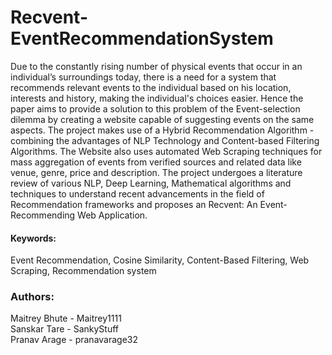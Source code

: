 # Recvent-EventRecommendationSystem
Due to the constantly rising number of physical events that occur in an individual’s surroundings today, there is a need for a system that recommends relevant events to the individual based on his location, interests and history, making the individual's choices easier. Hence the paper aims to provide a solution to this problem of the Event-selection dilemma by creating a website capable of suggesting events on the same aspects. The project makes use of a Hybrid Recommendation Algorithm - combining the advantages of NLP Technology and Content-based Filtering Algorithms. The Website also uses automated Web Scraping techniques for mass aggregation of events from verified sources and related data like venue, genre, price and description. The project undergoes a literature review of various NLP, Deep Learning, Mathematical algorithms and techniques to understand recent advancements in the field of Recommendation frameworks and proposes an Recvent: An Event-Recommending Web Application.

#### Keywords:
Event Recommendation, Cosine Similarity, Content-Based Filtering, Web Scraping, Recommendation system

### Authors: <br>
Maitrey Bhute - Maitrey1111 <br>
Sanskar Tare - SankyStuff <br>
Pranav Arage - pranavarage32


